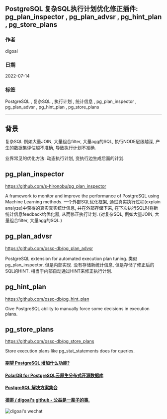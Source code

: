 ## PostgreSQL 复杂SQL执行计划优化修正插件: pg_plan_inspector , pg_plan_advsr , pg_hint_plan , pg_store_plans  
        
### 作者        
digoal        
        
### 日期        
2022-07-14        
        
### 标签        
PostgreSQL , 复杂SQL , 执行计划 , 统计信息 , pg_plan_inspector , pg_plan_advsr , pg_hint_plan , pg_store_plans   
        
----        
        
## 背景       
复杂SQL 例如大量JOIN, 大量组合filter, 大量agg的SQL, 执行NODE层级越深, 产生的数据集评估越不准确, 导致执行计划不准确.   
  
业界常见的优化方法: 动态执行计划, 变执行边生成后面的计划.   
  
## pg_plan_inspector  
https://github.com/s-hironobu/pg_plan_inspector  
  
A framework to monitor and improve the performance of PostgreSQL using Machine Learning methods. 一个外部SQL优化框架, 通过真实执行过程(explain analyze)中获得的真实真实统计信息, 并在外部存储下来, 在下次执行SQL时将新统计信息feedback给优化器, 从而修正执行计划. (对复杂SQL, 例如大量JOIN, 大量组合filter, 大量agg的SQL.)   
  
## pg_plan_advsr  
https://github.com/ossc-db/pg_plan_advsr  
      
PostgreSQL extension for automated execution plan tuning. 类似pg_plan_inspector, 但是内部实现. 没有存储新统计信息, 但是存储了修正后的SQL的HINT. 相当于内部自动通过HINT来修正执行计划.   
  
## pg_hint_plan  
https://github.com/ossc-db/pg_hint_plan  
  
Give PostgreSQL ability to manually force some decisions in execution plans.  
  
## pg_store_plans  
https://github.com/ossc-db/pg_store_plans  
  
Store execution plans like pg_stat_statements does for queries.  
  
  
  
#### [期望 PostgreSQL 增加什么功能?](https://github.com/digoal/blog/issues/76 "269ac3d1c492e938c0191101c7238216")
  
  
#### [PolarDB for PostgreSQL云原生分布式开源数据库](https://github.com/ApsaraDB/PolarDB-for-PostgreSQL "57258f76c37864c6e6d23383d05714ea")
  
  
#### [PostgreSQL 解决方案集合](https://yq.aliyun.com/topic/118 "40cff096e9ed7122c512b35d8561d9c8")
  
  
#### [德哥 / digoal's github - 公益是一辈子的事.](https://github.com/digoal/blog/blob/master/README.md "22709685feb7cab07d30f30387f0a9ae")
  
  
![digoal's wechat](../pic/digoal_weixin.jpg "f7ad92eeba24523fd47a6e1a0e691b59")
  
